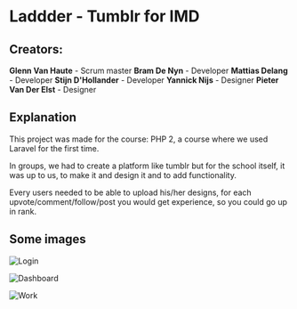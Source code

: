 # Laddder - Tumblr for IMD

## Creators:

**Glenn Van Haute** - Scrum master
**Bram De Nyn** - Developer
**Mattias Delang** - Developer
**Stijn D'Hollander** - Developer
**Yannick Nijs** - Designer
**Pieter Van Der Elst** - Designer

## Explanation

This project was made for the course: PHP 2, a course where we used Laravel for the first time.

In groups, we had to create a platform like tumblr but for the school itself, it was up to us, to make it and design it and to add functionality.

Every users needed to be able to upload his/her designs, for each upvote/comment/follow/post you would get experience, so you could go up in rank.

## Some images

![Login](http://image.prntscr.com/image/7141f3580a5e466f84b1786c97c6488f.png)

![Dashboard](http://image.prntscr.com/image/0b4b8a380ddc4e1688522f7e4c525385.png)

![Work](http://image.prntscr.com/image/71e0f0e8c715462091b045a490bdb0b3.png)
